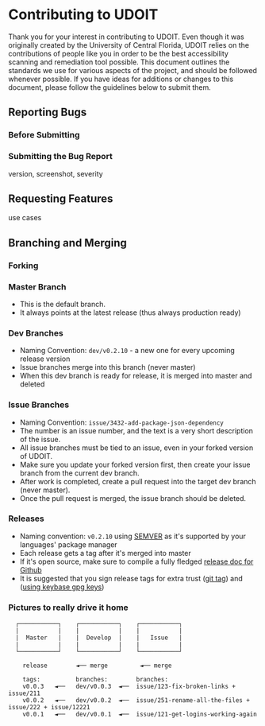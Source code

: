 # Contributing to UDOIT

Thank you for your interest in contributing to UDOIT.  Even though it was originally created by the University of Central Florida, UDOIT relies on the contributions of people like you in order to be the best accessibility scanning and remediation tool possible.  This document outlines the standards we use for various aspects of the project, and should be followed whenever possible.  If you have ideas for additions or changes to this document, please follow the guidelines below to submit them.

## Reporting Bugs
### Before Submitting
### Submitting the Bug Report
version, screenshot, severity

## Requesting Features
use cases


## Branching and Merging

### Forking

### Master Branch

* This is the default branch.
* It always points at the latest release (thus always production ready)

### Dev Branches

* Naming Convention: `dev/v0.2.10` - a new one for every upcoming release version
* Issue branches merge into this branch (never master)
* When this dev branch is ready for release, it is merged into master and deleted

### Issue Branches

* Naming Convention: `issue/3432-add-package-json-dependency`
* The number is an issue number, and the text is a very short description of the issue.
* All issue branches must be tied to an issue, even in your forked version of UDOIT.
* Make sure you update your forked version first, then create your issue branch from the current dev branch.
* After work is completed, create a pull request into the target dev branch (never master).
* Once the pull request is merged, the issue branch should be deleted.

### Releases

* Naming convention: `v0.2.10` using [SEMVER](http://semver.org/) as it's supported by your languages' package manager
* Each release gets a tag after it's merged into master
* If it's open source, make sure to compile a fully fledged [release doc for Github](https://help.github.com/articles/creating-releases/)
* It is suggested that you sign release tags for extra trust ([git tag](https://git-scm.com/book/tr/v2/Git-Tools-Signing-Your-Work)) and ([using keybase gpg keys](https://clu.cdl.ucf.edu/snippets/103))


### Pictures to really drive it home
```
  ┌───────────┐    ┌───────────┐    ┌───────────┐
  |           |    |           |    |           |
  |  Master   |    |  Develop  |    |   Issue   |
  |           |    |           |    |           |
  └───────────┘    └───────────┘    └───────────┘

    release        ◄── merge         ◄── merge

  	tags:          branches:        branches:
    v0.0.3   ◄──   dev/v0.0.3  ◄──  issue/123-fix-broken-links + issue/211
    v0.0.2   ◄──   dev/v0.0.2  ◄──  issue/251-rename-all-the-files + issue/222 + issue/12221
    v0.0.1   ◄──   dev/v0.0.1  ◄──  issue/121-get-logins-working-again

```